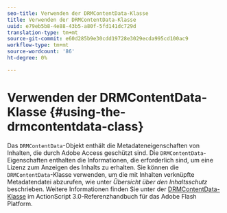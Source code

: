 ```yaml
---
seo-title: Verwenden der DRMContentData-Klasse
title: Verwenden der DRMContentData-Klasse
uuid: e79eb5b8-4e88-43b5-a80f-5fd141dc729d
translation-type: tm+mt
source-git-commit: e60d285b9e30cdd19728e3029ecda995cd100ac9
workflow-type: tm+mt
source-wordcount: '86'
ht-degree: 0%

---
```



# Verwenden der DRMContentData-Klasse {#using-the-drmcontentdata-class}

Das `DRMContentData`-Objekt enthält die Metadateneigenschaften von Inhalten, die durch Adobe Access geschützt sind. Die `DRMContentData`-Eigenschaften enthalten die Informationen, die erforderlich sind, um eine Lizenz zum Anzeigen des Inhalts zu erhalten. Sie können die `DRMContentData`-Klasse verwenden, um die mit Inhalten verknüpfte Metadatendatei abzurufen, wie unter *Übersicht über den Inhaltsschutz* beschrieben. Weitere Informationen finden Sie unter der [DRMContentData-Klasse](https://help.adobe.com/en_US/FlashPlatform/reference/actionscript/3/flash/net/drm/DRMContentData.html) im ActionScript 3.0-Referenzhandbuch für das Adobe Flash Platform.